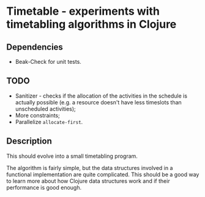 
# Timetable - experiments with timetabling algorithms in Clojure

## Dependencies

 * Beak-Check for unit tests.

## TODO

 * Sanitizer - checks if the allocation of the activities in the
   schedule is actually possible (e.g. a resource doesn't have less
   timeslots than unscheduled activities);
 * More constraints;
 * Parallelize `allocate-first`.

## Description

This should evolve into a small timetabling program.

The algorithm is fairly simple, but the data structures involved in a
functional implementation are quite complicated. This should be a good
way to learn more about how Clojure data structures work and if their
performance is good enough.